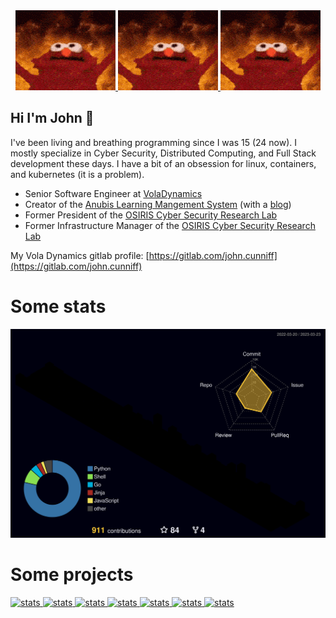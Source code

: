 <div align="center">
  <a href="https://github.com/wabscale">
    <img alt="flame" src="https://github.com/wabscale/wabscale/raw/master/flame-1.gif" width="height=128" />
  </a>
  <a href="https://github.com/wabscale">
    <img alt="flame" src="https://github.com/wabscale/wabscale/raw/master/flame-1.gif" width="height=128" />
  </a>
  <a href="https://github.com/wabscale">
    <img alt="flame" src="https://github.com/wabscale/wabscale/raw/master/flame-1.gif" width="height=128" />
  </a>
</div>


## Hi I'm John 👋

I've been living and breathing programming since I was 15 (24 now). I mostly specialize in Cyber Security, Distributed Computing, and Full Stack development these days. I have a bit of an obsession for linux, containers, and kubernetes (it is a problem).

- Senior Software Engineer at [VolaDynamics](https://voladynamics.com)
- Creator of the [Anubis Learning Mangement System](https://github.com/AnubisLMS) (with a [blog](https://anubis-lms.io/blog))
- Former President of the [OSIRIS Cyber Security Research Lab](https://www.osiris.cyber.nyu.edu)
- Former Infrastructure Manager of the [OSIRIS Cyber Security Research Lab](https://www.osiris.cyber.nyu.edu)

My Vola Dynamics gitlab profile: [https://gitlab.com/john.cunniff](https://gitlab.com/john.cunniff)


# Some stats

![](./profile-3d-contrib/profile-night-rainbow.svg)

# Some projects

<a href="https://github.com/AnubisLMS/Anubis">
  <img src="https://github-readme-stats.vercel.app/api/pin/?username=AnubisLMS&repo=Anubis&theme=dark" alt="stats" />
</a>

<a href="https://github.com/wabscale/autofollow">
  <img src="https://github-readme-stats.vercel.app/api/pin/?username=wabscale&repo=autofollow&theme=dark" alt="stats" />
</a>

<a href="https://github.com/wabscale/bigsql">
  <img src="https://github-readme-stats.vercel.app/api/pin/?username=wabscale&repo=bigsql&theme=dark" alt="stats" />
</a>

<a href="https://github.com/wabscale/bigj.dev">
  <img src="https://github-readme-stats.vercel.app/api/pin/?username=wabscale&repo=bigj.dev&theme=dark" alt="stats" />
</a>

<a href="https://github.com/wabscale/ben_jerrys">
  <img src="https://github-readme-stats.vercel.app/api/pin/?username=wabscale&repo=ben_jerrys&theme=dark" alt="stats" />
</a>

<a href="https://github.com/wabscale/dots">
  <img src="https://github-readme-stats.vercel.app/api/pin/?username=wabscale&repo=dots&theme=dark" alt="stats" />
</a>

<a href="https://github.com/wabscale/dockerfiles">
  <img src="https://github-readme-stats.vercel.app/api/pin/?username=wabscale&repo=dockerfiles&theme=dark" alt="stats" />
</a>


